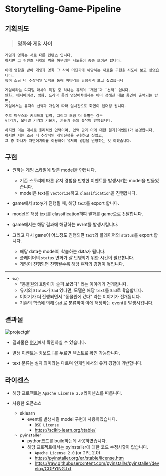 # Storytelling-Game-Pipeline

## 기획의도  
  
  
> ### 영화와 게임 사이

  
```
게임과 영화는 서로 다른 컨텐츠 입니다.
하지만 그 컨텐츠 사이의 벽을 허무려는 시도들이 종종 보이곤 합니다.

이에 영향을 받아 게임과 영화 그 사이 어딘가에 해당하는 새로운 구현을 시도해 보고 싶었습니다.
특히 조금 더 추상적인 입력을 통해 이야기를 진행시켜 보고 싶었습니다. 
```

```
게임이라는 디지털 매체의 특징 중 하나는 유저의 `개입`과 `선택` 입니다.
만화, 애니메이션, 영화, 드라마 등의 영상매체에서는 이미 정해진 대로 화면에 출력되는 반면,
게임에서는 유저의 선택과 개입에 따라 실시간으로 화면이 렌더링 됩니다.

주로 마우스와 키보드의 입력, 그리고 조금 더 특별한 경우
vr기기, 모바일 기기의 기울기, 흔들기 등의 동작이 반영됩니다.

하지만 이는 대체로 물리적인 입력이며, 입력 값과 이에 대한 결과(이벤트)가 분명합니다.
하지만 저는 조금 더 추상적인 게임진행을 구현하고 싶었고,
그 중 하나가 자연어처리를 이용하여 유저의 경험을 반영하는 것 이였습니다.
```

## 구현

- 원하는 게임 스타일에 맞춘 model을 만듭니다.
    - 기존 스토리에 따른 유저 경험을 반영한 이벤트를 발생시키는 model을 만들었습니다.
    - model은 text를 `vectorize`하고 `classification`을 진행합니다.
  
- game에서 story가 진행될 때, 해당 `text`를 export 합니다.
  
- model은 해당 text를 classification하여 결과를 game으로 전달합니다.
  
- game에서는 해당 결과에 해당하는 event를 발생시킵니다.
  
- 그리고 다시 game이 어느정도 진행되면 `text`와 플레이어의 `status`를 export 합니다.
    - 해당 data는 model이 학습하는 data가 됩니다.
    - 플레이어의 `status` 변화가 잘 반영되기 위한 시간이 필요합니다.
    - 게임이 진행되면 진행될수록 해당 유저의 경험이 쌓입니다.
  
  
---
- ex)
  - "동물원의 호랑이가 슬퍼 보였다" 라는 이야기가 전개됩니다.
  - 유저의 `Status`가 `Sad` 였다면, 모델은 해당 `text`를 `Sad`로 학습합니다.
  - 이야기가 더 진행되면서 "동물원에 갔다" 라는 이야기가 전개됩니다.
  - 기존의 학습에 의해 `Sad` 로 분류하여 이에 해당하는 event를 발생시킵니다.


## 결과물

![projectgif](https://user-images.githubusercontent.com/77562357/170865891-cef59048-b572-45d7-853b-86f232d6d3f8.gif)

- 결과물은 [여기](https://github.com/oeccsy/Storytelling-Game-Pipeline/releases)에서 확인하실 수 있습니다.

- 발생 이벤트는 키보드 `T`를 누르면 텍스트로 확인 가능합니다. 

- text 분류는 실제 의미와는 다르며 인게임에서의 유저 경험에 기반합니다. 



## 라이센스
- 해당 프로젝트는 `Apache License 2.0` 라이센스를 따릅니다.

- 사용한 오픈소스
  - sklearn
    - event를 발생시킬 model 구현에 사용하였습니다. 
        - `BSD License`
        - https://scikit-learn.org/stable/
  - pyinstaller
    - python코드를 build하는데 사용하였습니다.
    - 해당 프로젝트에서는 pyinstaller에 대한 코드 수정사항이 없습니다.
        - `Apache License 2.0` (or GPL 2.0)
        - https://pyinstaller.org/en/stable/license.html
        - https://raw.githubusercontent.com/pyinstaller/pyinstaller/develop/COPYING.txt

